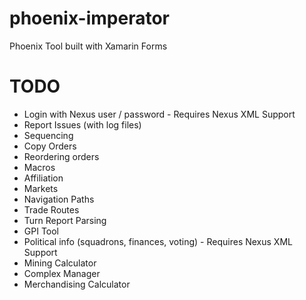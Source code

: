 # phoenix-imperator
Phoenix Tool built with Xamarin Forms 

# TODO

- Login with Nexus user / password - Requires Nexus XML Support
- Report Issues (with log files)
- Sequencing
- Copy Orders
- Reordering orders
- Macros
- Affiliation
- Markets
- Navigation Paths
- Trade Routes
- Turn Report Parsing
- GPI Tool
- Political info (squadrons, finances, voting) - Requires Nexus XML Support
- Mining Calculator
- Complex Manager
- Merchandising Calculator

